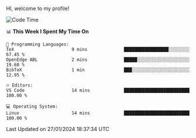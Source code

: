 HI, welcome to my profile!
<!--START_SECTION:waka-->
![Code Time](http://img.shields.io/badge/Code%20Time-1%2C832%20hrs%2042%20mins-blue)

📊 **This Week I Spent My Time On** 

```text
💬 Programming Languages: 
TeX                      9 mins              █████████████████░░░░░░░░   67.45 % 
OpenEdge ABL             2 mins              █████░░░░░░░░░░░░░░░░░░░░   19.60 % 
BibTeX                   1 min               ███░░░░░░░░░░░░░░░░░░░░░░   12.95 % 

🔥 Editors: 
VS Code                  14 mins             █████████████████████████   100.00 % 

💻 Operating System: 
Linux                    14 mins             █████████████████████████   100.00 % 
```


 Last Updated on 27/01/2024 18:37:34 UTC
<!--END_SECTION:waka-->
